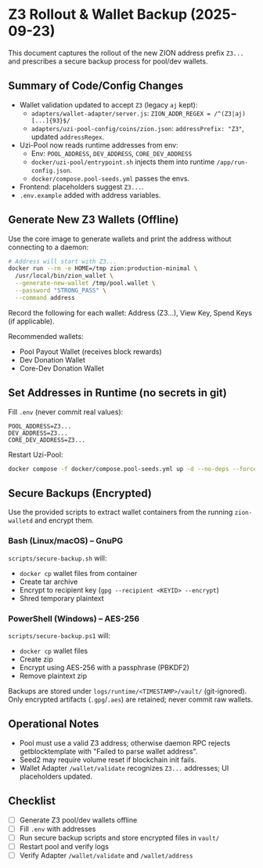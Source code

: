 # Z3 Rollout & Wallet Backup (2025-09-23)

This document captures the rollout of the new ZION address prefix `Z3...` and prescribes a secure backup process for pool/dev wallets.

## Summary of Code/Config Changes
- Wallet validation updated to accept `Z3` (legacy `aj` kept):
  - `adapters/wallet-adapter/server.js`: `ZION_ADDR_REGEX = /^(Z3|aj)[...]{93}$/`
  - `adapters/uzi-pool-config/coins/zion.json`: `addressPrefix: "Z3"`, updated `addressRegex`.
- Uzi-Pool now reads runtime addresses from env:
  - Env: `POOL_ADDRESS`, `DEV_ADDRESS`, `CORE_DEV_ADDRESS`
  - `docker/uzi-pool/entrypoint.sh` injects them into runtime `/app/run-config.json`.
  - `docker/compose.pool-seeds.yml` passes the envs.
- Frontend: placeholders suggest `Z3...`.
- `.env.example` added with address variables.

## Generate New Z3 Wallets (Offline)
Use the core image to generate wallets and print the address without connecting to a daemon:
```sh
# Address will start with Z3...
docker run --rm -e HOME=/tmp zion:production-minimal \
  /usr/local/bin/zion_wallet \
  --generate-new-wallet /tmp/pool.wallet \
  --password "STRONG_PASS" \
  --command address
```
Record the following for each wallet: Address (Z3...), View Key, Spend Keys (if applicable).

Recommended wallets:
- Pool Payout Wallet (receives block rewards)
- Dev Donation Wallet
- Core-Dev Donation Wallet

## Set Addresses in Runtime (no secrets in git)
Fill `.env` (never commit real values):
```
POOL_ADDRESS=Z3...
DEV_ADDRESS=Z3...
CORE_DEV_ADDRESS=Z3...
```
Restart Uzi-Pool:
```sh
docker compose -f docker/compose.pool-seeds.yml up -d --no-deps --force-recreate uzi-pool
```

## Secure Backups (Encrypted)
Use the provided scripts to extract wallet containers from the running `zion-walletd` and encrypt them.

### Bash (Linux/macOS) – GnuPG
`scripts/secure-backup.sh` will:
- `docker cp` wallet files from container
- Create tar archive
- Encrypt to recipient key (`gpg --recipient <KEYID> --encrypt`)
- Shred temporary plaintext

### PowerShell (Windows) – AES-256
`scripts/secure-backup.ps1` will:
- `docker cp` wallet files
- Create zip
- Encrypt using AES-256 with a passphrase (PBKDF2)
- Remove plaintext zip

Backups are stored under `logs/runtime/<TIMESTAMP>/vault/` (git-ignored). Only encrypted artifacts (`.gpg`/`.aes`) are retained; never commit raw wallets.

## Operational Notes
- Pool must use a valid Z3 address; otherwise daemon RPC rejects getblocktemplate with "Failed to parse wallet address".
- Seed2 may require volume reset if blockchain init fails.
- Wallet Adapter `/wallet/validate` recognizes `Z3...` addresses; UI placeholders updated.

## Checklist
- [ ] Generate Z3 pool/dev wallets offline
- [ ] Fill `.env` with addresses
- [ ] Run secure backup scripts and store encrypted files in `vault/`
- [ ] Restart pool and verify logs
- [ ] Verify Adapter `/wallet/validate` and `/wallet/address`
